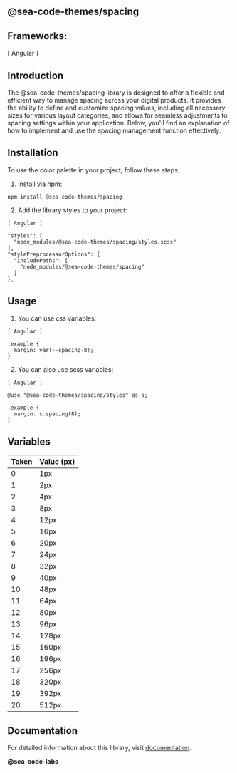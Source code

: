 ## @sea-code-themes/spacing

## Frameworks: 

[ Angular ]

## Introduction

The @sea-code-themes/spacing library is designed to offer a flexible and efficient way to manage spacing
across your digital products. It provides the ability to define and customize spacing values,
including all necessary sizes for various layout categories, and allows for seamless adjustments
to spacing settings within your application. Below, you'll find an explanation of how to implement
and use the spacing management function effectively.

## Installation

To use the color palette in your project, follow these steps:

1. Install via npm:

```
npm install @sea-code-themes/spacing
```

2. Add the library styles to your project:

```
[ Angular ]

"styles": [
  "node_modules/@sea-code-themes/spacing/styles.scss"
],
"stylePreprocessorOptions": {
  "includePaths": [
    "node_modules/@sea-code-themes/spacing"
  ]
},
```

## Usage

1. You can use css variables:

```
[ Angular ]

.example {
  margin: var(--spacing-8);
}
```

2. You can also use scss variables:

```
[ Angular ]

@use "@sea-code-themes/spacing/styles" as s;

.example {
  margin: s.spacing(8);
}
```

## Variables

| Token | Value (px) |
| ----- | ---------- |
| 0     | 1px        |
| 1     | 2px        |
| 2     | 4px        |
| 3     | 8px        |
| 4     | 12px       |
| 5     | 16px       |
| 6     | 20px       |
| 7     | 24px       |
| 8     | 32px       |
| 9     | 40px       |
| 10    | 48px       |
| 11    | 64px       |
| 12    | 80px       |
| 13    | 96px       |
| 14    | 128px      |
| 15    | 160px      |
| 16    | 196px      |
| 17    | 256px      |
| 18    | 320px      |
| 19    | 392px      |
| 20    | 512px      |

## Documentation

For detailed information about this library,
visit [documentation](https://seacodelabs.atlassian.net/wiki/external/MjA1YWE3MGJiZjhjNGQxNmJmM2RiMWFhYWFmOWU1NWE).

**@sea-code-labs**
